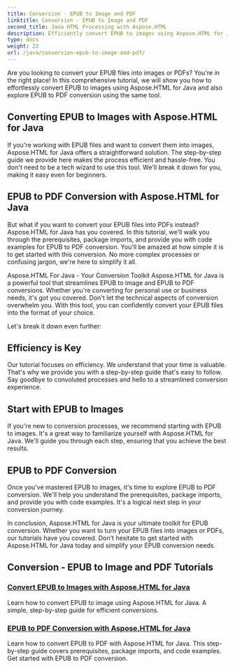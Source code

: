 ```yaml
---
title: Conversion - EPUB to Image and PDF
linktitle: Conversion - EPUB to Image and PDF
second_title: Java HTML Processing with Aspose.HTML
description: Efficiently convert EPUB to images using Aspose.HTML for Java. This step-by-step guide simplifies the process. Learn EPUB to PDF conversion too.
type: docs
weight: 22
url: /java/conversion-epub-to-image-and-pdf/
---
```

Are you looking to convert your EPUB files into images or PDFs? You're in the right place! In this comprehensive tutorial, we will show you how to effortlessly convert EPUB to images using Aspose.HTML for Java and also explore EPUB to PDF conversion using the same tool. 

## Converting EPUB to Images with Aspose.HTML for Java
If you're working with EPUB files and want to convert them into images, Aspose.HTML for Java offers a straightforward solution. The step-by-step guide we provide here makes the process efficient and hassle-free. You don't need to be a tech wizard to use this tool. We'll break it down for you, making it easy even for beginners.

## EPUB to PDF Conversion with Aspose.HTML for Java
But what if you want to convert your EPUB files into PDFs instead? Aspose.HTML for Java has you covered. In this tutorial, we'll walk you through the prerequisites, package imports, and provide you with code examples for EPUB to PDF conversion. You'll be amazed at how simple it is to get started with this conversion. No more complex processes or confusing jargon, we're here to simplify it all.

Aspose.HTML For Java - Your Conversion Toolkit
Aspose.HTML for Java is a powerful tool that streamlines EPUB to image and EPUB to PDF conversions. Whether you're converting for personal use or business needs, it's got you covered. Don't let the technical aspects of conversion overwhelm you. With this tool, you can confidently convert your EPUB files into the format of your choice. 

Let's break it down even further:

## Efficiency is Key
Our tutorial focuses on efficiency. We understand that your time is valuable. That's why we provide you with a step-by-step guide that's easy to follow. Say goodbye to convoluted processes and hello to a streamlined conversion experience.

## Start with EPUB to Images
If you're new to conversion processes, we recommend starting with EPUB to images. It's a great way to familiarize yourself with Aspose.HTML for Java. We'll guide you through each step, ensuring that you achieve the best results.

## EPUB to PDF Conversion
Once you've mastered EPUB to images, it's time to explore EPUB to PDF conversion. We'll help you understand the prerequisites, package imports, and provide you with code examples. It's a logical next step in your conversion journey.

In conclusion, Aspose.HTML for Java is your ultimate toolkit for EPUB conversion. Whether you want to turn your EPUB files into images or PDFs, our tutorials have you covered. Don't hesitate to get started with Aspose.HTML for Java today and simplify your EPUB conversion needs.
## Conversion - EPUB to Image and PDF Tutorials
### [Convert EPUB to Images with Aspose.HTML for Java](./convert-epub-to-image/)
Learn how to convert EPUB to image using Aspose.HTML for Java. A simple, step-by-step guide for efficient conversions.
### [EPUB to PDF Conversion with Aspose.HTML for Java](./convert-epub-to-pdf/)
Learn how to convert EPUB to PDF with Aspose.HTML for Java. This step-by-step guide covers prerequisites, package imports, and code examples. Get started with EPUB to PDF conversion.